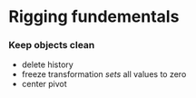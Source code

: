 # Rigging fundementals   
### Keep objects clean   
- delete history   
- freeze transformation *sets* all values to zero   
- center pivot   
